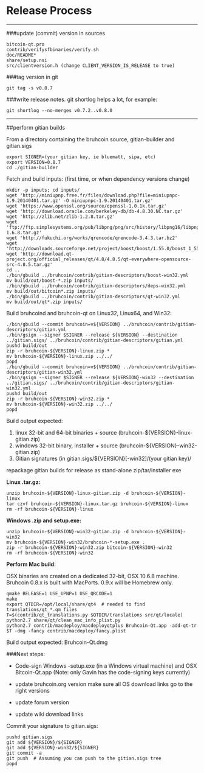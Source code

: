 Release Process
====================

* * *

###update (commit) version in sources


	bitcoin-qt.pro
	contrib/verifysfbinaries/verify.sh
	doc/README*
	share/setup.nsi
	src/clientversion.h (change CLIENT_VERSION_IS_RELEASE to true)

###tag version in git

	git tag -s v0.8.7

###write release notes. git shortlog helps a lot, for example:

	git shortlog --no-merges v0.7.2..v0.8.0

* * *

##perform gitian builds

 From a directory containing the bruhcoin source, gitian-builder and gitian.sigs
  
	export SIGNER=(your gitian key, ie bluematt, sipa, etc)
	export VERSION=0.8.7
	cd ./gitian-builder

 Fetch and build inputs: (first time, or when dependency versions change)

	mkdir -p inputs; cd inputs/
	wget 'http://miniupnp.free.fr/files/download.php?file=miniupnpc-1.9.20140401.tar.gz' -O miniupnpc-1.9.20140401.tar.gz'
	wget 'https://www.openssl.org/source/openssl-1.0.1k.tar.gz'
	wget 'http://download.oracle.com/berkeley-db/db-4.8.30.NC.tar.gz'
	wget 'http://zlib.net/zlib-1.2.8.tar.gz'
	wget 'ftp://ftp.simplesystems.org/pub/libpng/png/src/history/libpng16/libpng-1.6.8.tar.gz'
	wget 'http://fukuchi.org/works/qrencode/qrencode-3.4.3.tar.bz2'
	wget 'http://downloads.sourceforge.net/project/boost/boost/1.55.0/boost_1_55_0.tar.bz2'
	wget 'http://download.qt-project.org/official_releases/qt/4.8/4.8.5/qt-everywhere-opensource-src-4.8.5.tar.gz'
	cd ..
	./bin/gbuild ../bruhcoin/contrib/gitian-descriptors/boost-win32.yml
	mv build/out/boost-*.zip inputs/
	./bin/gbuild ../bruhcoin/contrib/gitian-descriptors/deps-win32.yml
	mv build/out/bitcoin*.zip inputs/
	./bin/gbuild ../bruhcoin/contrib/gitian-descriptors/qt-win32.yml
	mv build/out/qt*.zip inputs/

 Build bruhcoind and bruhcoin-qt on Linux32, Linux64, and Win32:
  
	./bin/gbuild --commit bruhcoin=v${VERSION} ../bruhcoin/contrib/gitian-descriptors/gitian.yml
	./bin/gsign --signer $SIGNER --release ${VERSION} --destination ../gitian.sigs/ ../bruhcoin/contrib/gitian-descriptors/gitian.yml
	pushd build/out
	zip -r bruhcoin-${VERSION}-linux.zip *
	mv bruhcoin-${VERSION}-linux.zip ../../
	popd
	./bin/gbuild --commit bruhcoin=v${VERSION} ../bruhcoin/contrib/gitian-descriptors/gitian-win32.yml
	./bin/gsign --signer $SIGNER --release ${VERSION}-win32 --destination ../gitian.sigs/ ../bruhcoin/contrib/gitian-descriptors/gitian-win32.yml
	pushd build/out
	zip -r bruhcoin-${VERSION}-win32.zip *
	mv bruhcoin-${VERSION}-win32.zip ../../
	popd

  Build output expected:

  1. linux 32-bit and 64-bit binaries + source (bruhcoin-${VERSION}-linux-gitian.zip)
  2. windows 32-bit binary, installer + source (bruhcoin-${VERSION}-win32-gitian.zip)
  3. Gitian signatures (in gitian.sigs/${VERSION}[-win32]/(your gitian key)/

repackage gitian builds for release as stand-alone zip/tar/installer exe

**Linux .tar.gz:**

	unzip bruhcoin-${VERSION}-linux-gitian.zip -d bruhcoin-${VERSION}-linux
	tar czvf bruhcoin-${VERSION}-linux.tar.gz bruhcoin-${VERSION}-linux
	rm -rf bruhcoin-${VERSION}-linux

**Windows .zip and setup.exe:**

	unzip bruhcoin-${VERSION}-win32-gitian.zip -d bruhcoin-${VERSION}-win32
	mv bruhcoin-${VERSION}-win32/bruhcoin-*-setup.exe .
	zip -r bruhcoin-${VERSION}-win32.zip bitcoin-${VERSION}-win32
	rm -rf bruhcoin-${VERSION}-win32

**Perform Mac build:**

  OSX binaries are created on a dedicated 32-bit, OSX 10.6.8 machine.
  Bruhcoin 0.8.x is built with MacPorts.  0.9.x will be Homebrew only.

	qmake RELEASE=1 USE_UPNP=1 USE_QRCODE=1
	make
	export QTDIR=/opt/local/share/qt4  # needed to find translations/qt_*.qm files
	T=$(contrib/qt_translations.py $QTDIR/translations src/qt/locale)
	python2.7 share/qt/clean_mac_info_plist.py
	python2.7 contrib/macdeploy/macdeployqtplus Bruhcoin-Qt.app -add-qt-tr $T -dmg -fancy contrib/macdeploy/fancy.plist

 Build output expected: Bruhcoin-Qt.dmg

###Next steps:

* Code-sign Windows -setup.exe (in a Windows virtual machine) and
  OSX Bitcoin-Qt.app (Note: only Gavin has the code-signing keys currently)

* update bruhcoin.org version
  make sure all OS download links go to the right versions

* update forum version

* update wiki download links

Commit your signature to gitian.sigs:

	pushd gitian.sigs
	git add ${VERSION}/${SIGNER}
	git add ${VERSION}-win32/${SIGNER}
	git commit -a
	git push  # Assuming you can push to the gitian.sigs tree
	popd

